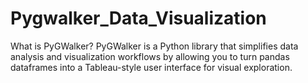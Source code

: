 # Pygwalker_Data_Visualization
What is PyGWalker? PyGWalker is a Python library that simplifies data analysis and visualization workflows by allowing you to turn pandas dataframes into a Tableau-style user interface for visual exploration.
